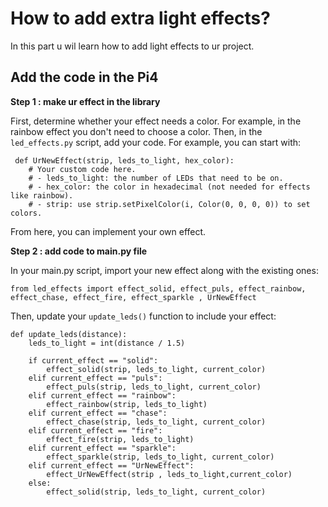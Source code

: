 # How to add extra light effects?
In this part u wil learn how to add light effects to ur project.

## Add the code in the Pi4
**Step 1 : make ur effect in the library**

First, determine whether your effect needs a color. For example, in the rainbow effect you don't need to choose a color. Then, in the ``led_effects.py`` script, add your code. For example, you can start with:

```
 def UrNewEffect(strip, leds_to_light, hex_color):
    # Your custom code here.
    # - leds_to_light: the number of LEDs that need to be on.
    # - hex_color: the color in hexadecimal (not needed for effects like rainbow).
    # - strip: use strip.setPixelColor(i, Color(0, 0, 0, 0)) to set colors.

```

From here, you can implement your own effect.

**Step 2 : add code to main.py file**

In your main.py script, import your new effect along with the existing ones:
```
from led_effects import effect_solid, effect_puls, effect_rainbow, effect_chase, effect_fire, effect_sparkle , UrNewEffect
```
Then, update your ``update_leds()`` function to include your effect:

```
def update_leds(distance):
    leds_to_light = int(distance / 1.5)
    
    if current_effect == "solid":
        effect_solid(strip, leds_to_light, current_color)
    elif current_effect == "puls":
        effect_puls(strip, leds_to_light, current_color)
    elif current_effect == "rainbow":
        effect_rainbow(strip, leds_to_light)
    elif current_effect == "chase":
        effect_chase(strip, leds_to_light, current_color)
    elif current_effect == "fire":
        effect_fire(strip, leds_to_light)
    elif current_effect == "sparkle":
        effect_sparkle(strip, leds_to_light, current_color)
    elif current_effect == "UrNewEffect":
        effect_UrNewEffect(strip , leds_to_light,current_color)
    else:
        effect_solid(strip, leds_to_light, current_color)
```
